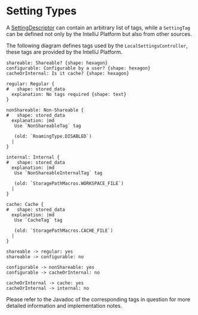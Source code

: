 # Setting Types

A [SettingDescriptor](setting-descriptor.md) can contain an arbitrary list of tags, while a `SettingTag` can be defined not only by the IntelliJ Platform but also from other sources. 

The following diagram defines tags used by the `LocalSettingsController`, these tags are provided by the IntelliJ Platform.  

```d2
shareable: Shareable? {shape: hexagon}
configurable: Configurable by a user? {shape: hexagon}
cacheOrInternal: Is it cache? {shape: hexagon}

regular: Regular {
#   shape: stored_data
  explanation: No tags required {shape: text}
}

nonShareable: Non-Shareable {
#   shape: stored_data
  explanation: |md
   Use `NonShareableTag` tag
   
   (old: `RoamingType.DISABLED`)
  |
}

internal: Internal {
#   shape: stored_data
  explanation: |md
   Use `NonShareableInternalTag` tag
   
   (old: `StoragePathMacros.WORKSPACE_FILE`)
  |
}

cache: Cache {
#   shape: stored_data
  explanation: |md
   Use `CacheTag` tag
   
   (old: `StoragePathMacros.CACHE_FILE`)
  |
}

shareable -> regular: yes
shareable -> configurable: no

configurable -> nonShareable: yes
configurable -> cacheOrInternal: no

cacheOrInternal -> cache: yes
cacheOrInternal -> internal: no
```

Please refer to the Javadoc of the corresponding tags in question for more detailed information and implementation notes.